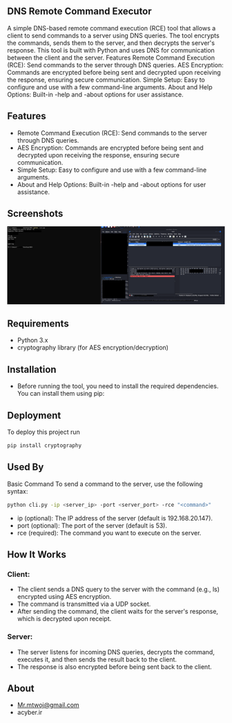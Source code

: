 
## DNS Remote Command Executor
A simple DNS-based remote command execution (RCE) tool that allows a client to send commands to a server using DNS queries. The tool encrypts the commands, sends them to the server, and then decrypts the server's response. This tool is built with Python and uses DNS for communication between the client and the server.
Features
Remote Command Execution (RCE): Send commands to the server through DNS queries.
AES Encryption: Commands are encrypted before being sent and decrypted upon receiving the response, ensuring secure communication.
Simple Setup: Easy to configure and use with a few command-line arguments.
About and Help Options: Built-in -help and -about options for user assistance.
## Features

- Remote Command Execution (RCE): Send commands to the server through DNS queries.
- AES Encryption: Commands are encrypted before being sent and decrypted upon receiving the response, ensuring secure communication.
- Simple Setup: Easy to configure and use with a few command-line arguments.
- About and Help Options: Built-in -help and -about options for user assistance.


## Screenshots

![App Screenshot](https://github.com/mrmtwoj/DNSrce/blob/754b0ff6f3782c82ddbb3be8741e5e90d5308d41/Screenshot%202025-02-03%20.png)


## Requirements

- Python 3.x
- cryptography library (for AES encryption/decryption)


## Installation

- Before running the tool, you need to install the required dependencies. You can install them using pip:



## Deployment

To deploy this project run

```bash
pip install cryptography
```


## Used By

Basic Command
To send a command to the server, use the following syntax:
```bash
python cli.py -ip <server_ip> -port <server_port> -rce "<command>"
```
- ip (optional): The IP address of the server (default is 192.168.20.147).
- port (optional): The port of the server (default is 53).
- rce (required): The command you want to execute on the server.


## How It Works

### Client:

+ The client sends a DNS query to the server with the command (e.g., ls) encrypted using AES encryption.
+ The command is transmitted via a UDP socket.
+ After sending the command, the client waits for the server's response, which is decrypted upon receipt.

### Server:

+ The server listens for incoming DNS queries, decrypts the command, executes it, and then sends the result back to the client.
+ The response is also encrypted before being sent back to the client.

## About 
+ Mr.mtwoj@gmail.com
+ acyber.ir
